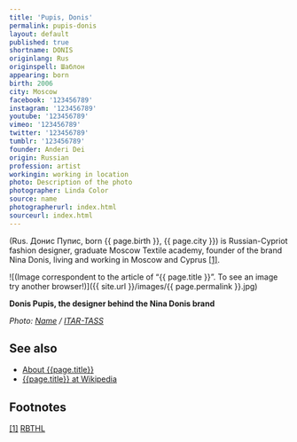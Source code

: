 ```yaml
---
title: 'Pupis, Donis'
permalink: pupis-donis
layout: default
published: true
shortname: DONIS
originlang: Rus
originspell: Шаблон
appearing: born
birth: 2006
city: Moscow
facebook: '123456789'
instagram: '123456789'
youtube: '123456789'
vimeo: '123456789'
twitter: '123456789'
tumblr: '123456789'
founder: Anderi Dei
origin: Russian
profession: artist
workingin: working in location
photo: Description of the photo
photographer: Linda Color
source: name
photographerurl: index.html
sourceurl: index.html
---
```


(Rus. Донис Пупис, born {{ page.birth }}, {{ page.city }}) is Russian-Cypriot fashion designer, graduate Moscow Textile academy, founder of the brand Nina Donis, living and working in Moscow and Cyprus <span id="a1">[\[1\]](#f1)</span>.

![(Image correspondent to the article of “{{ page.title }}”. To see an image try another browser!)]({{ site.url }}/images/{{ page.permalink }}.jpg)

**Donis Pupis, the designer behind the Nina Donis brand**

*Photo: [Name](index) / [ITAR-TASS](index)*

## See also

+ [About {{page.title}}](index)
+ [{{page.title}} at Wikipedia](index)

## Footnotes

[[1]](#a1) <span id="f1"></span> [RBTHL](https://www.rbth.com/articles/2012/04/12/russias_designers_revealed_their_collection_at_moscows_cycles_and_se_15312.html)
